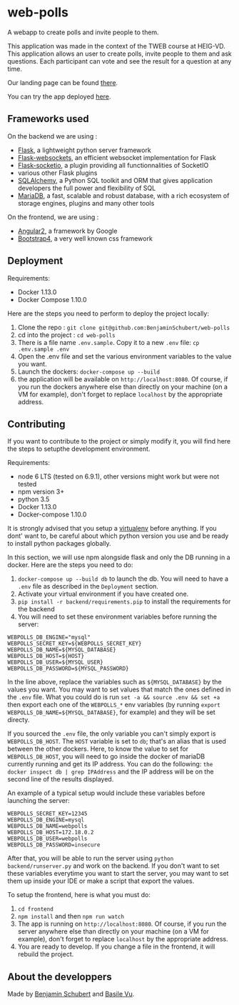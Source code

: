 # web-polls

A webapp to create polls and invite people to them.

This application was made in the context of the TWEB course at HEIG-VD. This application allows
an user to create polls, invite people to them and ask questions. Each participant can vote and see the
result for a question at any time.

Our landing page can be found [there](https://benjaminschubert.github.io/web-polls/).

You can try the app deployed [here](https://polls.benschubert.me/).

## Frameworks used
On the backend we are using :

* [Flask](http://flask.pocoo.org/), a lightweight python server framework
* [Flask-websockets](https://github.com/zeekay/flask-uwsgi-websocket), an efficient websocket implementation for Flask
* [Flask-socketio](https://flask-socketio.readthedocs.io), a plugin providing all functionnalities of SocketIO
* various other Flask plugins
* [SQLAlchemy](http://www.sqlalchemy.org/), a Python SQL toolkit and ORM that gives application developers the full power and flexibility of SQL
* [MariaDB](https://mariadb.org/), a fast, scalable and robust database, with a rich ecosystem of storage engines, plugins and many other tools
 
On the frontend, we are using :

* [Angular2](https://angular.io/), a framework by Google
* [Bootstrap4](https://getbootstrap.com), a very well known css framework


## Deployment

Requirements:
* Docker 1.13.0
* Docker Compose 1.10.0

Here are the steps you need to perform to deploy the project locally:

1. Clone the repo : `git clone git@github.com:BenjaminSchubert/web-polls`
2. cd into the project : `cd web-polls`
3. There is a file name `.env.sample`. Copy it to a new `.env` file: `cp .env.sample .env`
4. Open the .env file and set the various environment variables to the value you want.
5. Launch the dockers: `docker-compose up --build`
6. the application will be available on `http://localhost:8080`. Of course, if you run the dockers anywhere else than directly on your machine (on a VM for example), don't forget to replace `localhost` by the appropriate address. 


## Contributing

If you want to contribute to the project or simply modify it, you will find here the steps to setupthe development environment.

Requirements:
* node 6 LTS (tested on 6.9.1), other versions might work but were not tested
* npm version 3+
* python 3.5
* Docker 1.13.0
* Docker-compose 1.10.0

It is strongly advised that you setup a [virtualenv](https://virtualenv.pypa.io) before anything. If you dont' want to, be careful about 
which python version you use and be ready to install python packages globally.

In this section, we will use npm alongside flask and only the DB running in a docker. Here are the steps you need to do:

1. `docker-compose up --build db` to launch the db. You will need to have a `.env` file as described in the `Deployment` section.
2. Activate your virtual environment if you have created one.
3. `pip install -r backend/requirements.pip` to install the requirements for the backend
4. You will need to set these environment variables before running the server:
```
WEBPOLLS_DB_ENGINE="mysql"
WEBPOLLS_SECRET_KEY=${WEBPOLLS_SECRET_KEY}
WEBPOLLS_DB_NAME=${MYSQL_DATABASE}
WEBPOLLS_DB_HOST=${HOST}
WEBPOLLS_DB_USER=${MYSQL_USER}
WEBPOLLS_DB_PASSWORD=${MYSQL_PASSWORD}
```
In the line above, replace the variables such as `${MYSQL_DATABASE}` by the values you want. You may want to set values that match
the ones defined in the `.env` file. What you could do is run `set -a && source .env && set +a` then export each one of the
`WEBPOLLS_*` env variables (by running `export WEBPOLLS_DB_NAME=${MYSQL_DATABASE}`, for example) and they will be set directy.

If you sourced the `.env` file, the only variable you can't simply export is `WEBPOLLS_DB_HOST`. The `HOST` variable is set to `db`;
that's an alias that is used between the other dockers. Here, to know the value to set for `WEBPOLLS_DB_HOST`, you will need to go
inside the docker of mariaDB currently running and get its IP address. You can do the following: 
`the docker inspect db | grep IPAddress` and the IP address will be on the second line of the results displayed.

An example of a typical setup would include these variables before launching the server:
```
WEBPOLLS_SECRET_KEY=12345
WEBPOLLS_DB_ENGINE=mysql
WEBPOLLS_DB_NAME=webpolls
WEBPOLLS_DB_HOST=172.18.0.2
WEBPOLLS_DB_USER=webpolls
WEBPOLLS_DB_PASSWORD=insecure
```

After that, you will be able to run the server using `python backend/runserver.py` and work on the backend. If you don't want to 
set these variables everytime you want to start the server, you may want to set them up inside your IDE or make a script that export
the values.

To setup the frontend, here is what you must do:

1. `cd frontend`
2. `npm install` and then `npm run watch`
3. The app is running on `http://localhost:8080`. Of course, if you run the server anywhere else than directly on your machine (on a VM for example), don't forget to replace `localhost` by the appropriate address. 
4. You are ready to develop. If you change a file in the frontend, it will rebuild the project.


## About the developpers
Made by [Benjamin Schubert](https://github.com/BenjaminSchubert) and [Basile Vu](https://github.com/Flagoul).
